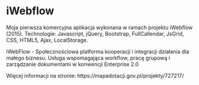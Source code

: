 # iWebflow
Moja pierwsza komercyjna aplikacja wykonana w ramach projektu iWebflow (2015). Technologie: Javascript, jQuery, Bootstrap, FullCallendar, JsGrid, CSS, HTML5, Ajax, LocalStorage.
<p>iWebFlow - Społecznościowa platforma kooperacji i integracji działania dla małego biznesu. Usługa wspomagająca workflow, pracę grupową i zarządzanie dokumentami w konwencji Enterprise 2.0</p>
Więcej informacji na stronie: https://mapadotacji.gov.pl/projekty/727217/
